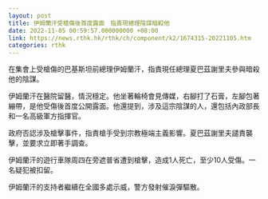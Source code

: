 ```yaml
---
layout: post
title: 伊姆蘭汗受槍傷後首度露面　指責現總理陰謀暗殺他
date: 2022-11-05 00:59:57.000000000 +08:00
link: https://news.rthk.hk/rthk/ch/component/k2/1674315-20221105.htm
categories: rthk
---
```


在集會上受槍傷的巴基斯坦前總理伊姆蘭汗，指責現任總理夏巴茲謝里夫參與暗殺他的陰謀。

伊姆蘭汗在醫院留醫，情況穩定。他坐著輪椅會見傳媒，右腳打了石膏，左腳包著繃帶，是他受傷後首度公開露面。他還提到，涉及這宗陰謀的人，還包括內政部長和一名高級軍方指揮官。

政府否認涉及槍擊事件，指責槍手受到宗教極端主義影響。夏巴茲謝里夫譴責襲擊，並要求立即著手調查。

伊姆蘭汗的遊行車隊周四在旁遮普省遭到槍擊，造成1人死亡，至少10人受傷。一名疑犯被扣留。

伊姆蘭汗的支持者繼續在全國多處示威，警方發射催淚彈驅散。
